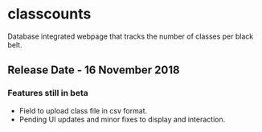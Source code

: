 # classcounts
Database integrated webpage that tracks the number of classes per black belt.
## Release Date - 16 November 2018
### Features still in beta
  - Field to upload class file in csv format.
  - Pending UI updates and minor fixes to display and interaction.
